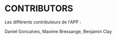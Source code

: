 CONTRIBUTORS
=============

Les différents contributeurs de l'APP :

Daniel Goncalves, Maxime Bressange, Benjamin Clay